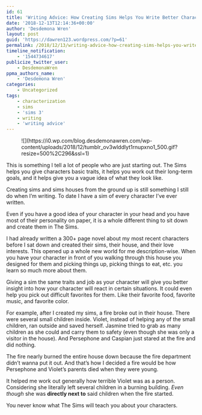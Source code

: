 ```yaml
---
id: 61
title: 'Writing Advice: How Creating Sims Helps You Write Better Characters'
date: '2018-12-13T12:14:36+00:00'
author: 'Desdemona Wren'
layout: post
guid: 'https://dawren123.wordpress.com/?p=61'
permalink: /2018/12/13/writing-advice-how-creating-sims-helps-you-write-better-characters/
timeline_notification:
    - '1544734617'
publicize_twitter_user:
    - DesdemonaWren
ppma_authors_name:
    - 'Desdemona Wren'
categories:
    - Uncategorized
tags:
    - characterization
    - sims
    - 'sims 3'
    - writing
    - 'writing advice'
---
```


<div class="wp-block-image"><figure class="aligncenter">![](https://i0.wp.com/blog.desdemonawren.com/wp-content/uploads/2018/12/tumblr_ov3wlddlyt1rnupxno1_500.gif?resize=500%2C296&ssl=1)</figure></div>This is something I tell a lot of people who are just starting out. The Sims helps you give characters basic traits, it helps you work out their long-term goals, and it helps give you a vague idea of what they look like.

Creating sims and sims houses from the ground up is still something I still do when I’m writing. To date I have a sim of every character I’ve ever written.

Even if you have a good idea of your character in your head and you have most of their personality on paper, it is a whole different thing to sit down and create them in The Sims.

I had already written a 300+ page novel about my most recent characters before I sat down and created their sims, their house, and their love interests. This opened up a whole new world for me description-wise. When you have your character in front of you walking through this house you designed for them and picking things up, picking things to eat, etc. you learn so much more about them.

Giving a sim the same traits and job as your character will give you better insight into how your character will react in certain situations. It could even help you pick out difficult favorites for them. Like their favorite food, favorite music, and favorite color.

For example, after I created my sims, a fire broke out in their house. There were several small children inside. Violet, instead of helping any of the small children, ran outside and saved herself. Jasmine tried to grab as many children as she could and carry them to safety (even though she was only a visitor in the house). And Persephone and Caspian just stared at the fire and did nothing.

The fire nearly burned the entire house down because the fire department didn’t wanna put it out. And that’s how I decided a fire would be how Persephone and Violet’s parents died when they were young.

It helped me work out generally how terrible Violet was as a person. Considering she literally left several children in a burning building. *Even though* she was **directly next to** said children when the fire started.

You never know what The Sims will teach you about your characters.